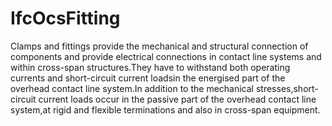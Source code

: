 IfcOcsFitting
=============
Clamps and fittings provide the mechanical and structural connection of
components and provide electrical connections in contact line systems and
within cross-span structures.They have to withstand both operating currents
and short-circuit current loadsin the energised part of the overhead contact
line system.In addition to the mechanical stresses,short-circuit current loads
occur in the passive part of the overhead contact line system,at rigid and
flexible terminations and also in cross-span equipment.


